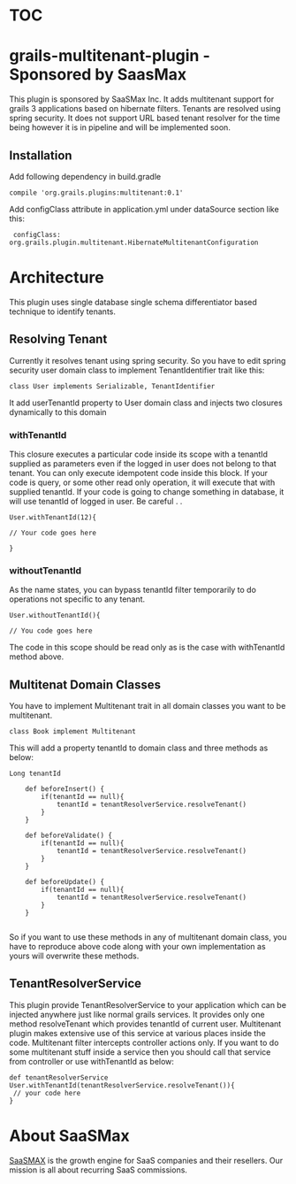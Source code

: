 ﻿# TOC


# grails-multitenant-plugin - Sponsored by SaasMax
This plugin is sponsored by SaaSMax Inc. It adds multitenant support for grails 3 applications based on hibernate filters. Tenants are resolved using spring security. It does not support URL based tenant resolver for the time being however it is in pipeline and will be implemented soon.

## Installation

Add following dependency in build.gradle

```
compile 'org.grails.plugins:multitenant:0.1'
```
Add configClass attribute in application.yml under dataSource section like this:

```
 configClass: org.grails.plugin.multitenant.HibernateMultitenantConfiguration 
 ```

# Architecture

This plugin uses single database single schema differentiator based technique to identify tenants. 

## Resolving Tenant

Currently it resolves tenant using spring security. So you have to edit spring security user domain class to implement TenantIdentifier trait like this:

```
class User implements Serializable, TenantIdentifier
```
It add userTenantId property to User domain class and injects two closures dynamically to this domain

### withTenantId

This closure executes a particular code inside its scope with a tenantId supplied as parameters even if the logged in user does not belong to that tenant. You can only execute idempotent code inside this block. If your code is query, or some other read only operation, it will execute that with supplied tenantId. If your code is going to change something in database, it will use tenantId of logged in user. Be careful . .

```
User.withTenantId(12){

// Your code goes here

}

```

### withoutTenantId

As the name states, you can bypass tenantId filter temporarily to do operations not specific to any tenant.

```
User.withoutTenantId(){

// You code goes here

```

The code in this scope should be read only as is the case with withTenantId method above.
 
## Multitenat Domain Classes

You have to implement Multitenant trait in all domain classes you want to be multitenant.

```
class Book implement Multitenant
```

This will add a property tenantId to domain class and three methods as below:

```
Long tenantId

    def beforeInsert() {
        if(tenantId == null){
            tenantId = tenantResolverService.resolveTenant()
        }
    }

    def beforeValidate() {
        if(tenantId == null){
            tenantId = tenantResolverService.resolveTenant()
        }
    }

    def beforeUpdate() {
        if(tenantId == null){
            tenantId = tenantResolverService.resolveTenant()
        }
    }
    
```
So if you want to use these methods in any of multitenant domain class, you have to reproduce above code along with your own implementation as yours will overwrite these methods.

## TenantResolverService

This plugin provide TenantResolverService to your application which can be injected anywhere just like normal grails services. It provides only one method resolveTenant which provides tenantId of current user. Multitenant plugin makes extensive use of this service at various places inside the code. Multitenant filter intercepts controller actions only. If you want to do some multitenant stuff inside a service then you should call that service from controller or use withTenantId as below:

```
def tenantResolverService
User.withTenantId(tenantResolverService.resolveTenant()){
 // your code here
}
```

# About SaaSMax
[SaaSMAX](https://saasmax.com) is the growth engine for SaaS companies and their resellers. Our mission is all about recurring SaaS commissions.
